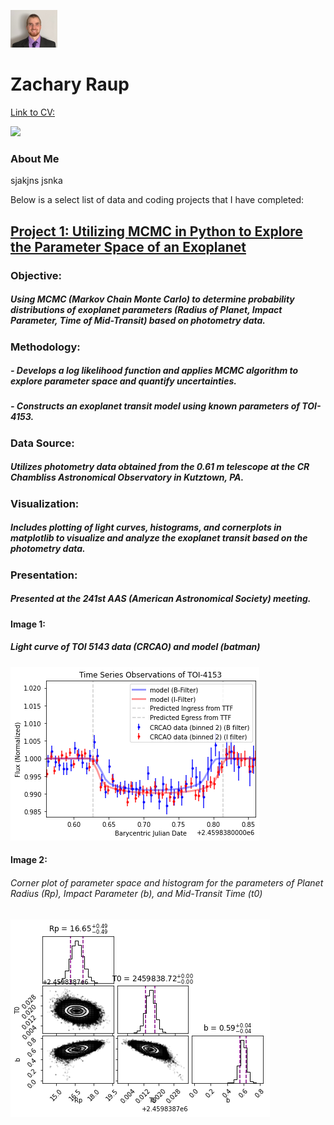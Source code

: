  ![](port_5x4sss.png)  

# Zachary Raup

[Link to CV:](CV_Raup_Z.pdf)

<a href = "https://www.linkedin.com/in/zachary-raup-6280a3265"><img src="https://img.shields.io/badge/-LinkedIn-0072b1?&style=for-the-badge&logo=linkedin&logoColor=white" /></a>

### About Me
sjakjns jsnka


Below is a select list of data and coding projects that I have completed:

## [Project 1: Utilizing MCMC in Python to Explore the Parameter Space of an Exoplanet](TOI4153_port.ipynb)

### Objective: 
##### Using MCMC (Markov Chain Monte Carlo) to determine probability distributions of exoplanet parameters (Radius of Planet, Impact Parameter, Time of Mid-Transit) based on photometry data.

### Methodology:
##### - Develops a log likelihood function and applies MCMC algorithm to explore parameter space and quantify uncertainties.
##### - Constructs an exoplanet transit model using known parameters of TOI-4153.

### Data Source: 
##### Utilizes photometry data obtained from the 0.61 m telescope at the CR Chambliss Astronomical Observatory in Kutztown, PA.

### Visualization: 
##### Includes plotting of light curves, histograms, and cornerplots in matplotlib to visualize and analyze the exoplanet transit based on the photometry data.

### Presentation: 
##### Presented at the 241st AAS (American Astronomical Society) meeting.


#### Image 1:
##### Light curve of TOI 5143 data (CRCAO) and model (batman)
 ![](lightkurve.png)

#### Image 2:
###### Corner plot of parameter space and histogram for the parameters of Planet Radius (Rp), Impact Parameter (b), and Mid-Transit Time (t0)
 ![](cornerplot.png)  

